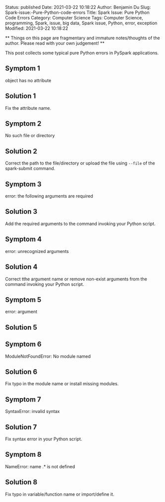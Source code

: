 Status: published
Date: 2021-03-22 10:18:22
Author: Benjamin Du
Slug: Spark-issue:-Pure-Python-code-errors
Title: Spark Issue: Pure Python Code Errors
Category: Computer Science
Tags: Computer Science, programming, Spark, issue, big data, Spark issue, Python, error, exception
Modified: 2021-03-22 10:18:22

**
Things on this page are fragmentary and immature notes/thoughts of the author.
Please read with your own judgement!
**

This post collects some typical pure Python errors in PySpark applications.

## Symptom 1
object has no attribute

## Solution 1
Fix the attribute name.


## Symptom 2
No such file or directory

## Solution 2
Correct the path to the file/directory or upload the file using `--file` of the spark-submit command.


## Symptom 3
error: the following arguments are required

## Solution 3
Add the required arguments to the command invoking your Python script. 


## Symptom 4
error: unrecognized arguments

## Solution 4
Correct tthe argument name or remove non-exist arguments from the command invoking your Python script.


## Symptom 5
error: argument
## Solution 5


## Symptom 6
ModuleNotFoundError: No module named

## Solution 6
Fix typo in the module name or install missing modules.

## Symptom 7
SyntaxError: invalid syntax

## Solution 7
Fix syntax error in your Python script.

## Symptom 8
NameError: name .* is not defined

## Solution 8
Fix typo in variable/function name or import/define it.
